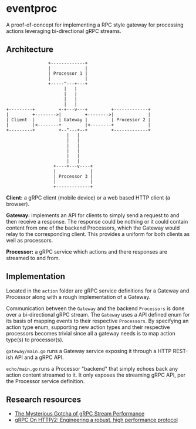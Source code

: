 # eventproc

A proof-of-concept for implementing a RPC style gateway for processing
actions leveraging bi-directional gRPC streams.

## Architecture

```ascii
                +-------------+
                |             |
                | Processor 1 |
                |             |
                +-----^---+---+
                      |   |
                      |   |
                      |   |
                      |   |
+---------+         +-+---v---+         +-------------+
|         +-------->|         +-------->|             |
| Client  |         | Gateway |         | Processor 2 |
|         |<--------+         |<--------+             |
+---------+         +--^---+--+         +-------------+
                       |   |
                       |   |
                       |   |
                       |   |
                       |   |
                       |   |
                  +----+---v----+
                  |             |
                  | Processor 3 |
                  |             |
                  +-------------+
```

**Client:** a gRPC client (mobile device) or a web
based HTTP client (a browser).

**Gateway:** implements an API for clients to simply send a request to and then
receive a response. The response could be nothing or it could contain content
from one of the backend Processors, which the Gateway would relay to the
corresponding client. This provides a uniform for both clients as well as
processors.

**Processor:** a gRPC service which actions and there responses are streamed
to and from.

## Implementation

Located in the `action` folder are gRPC service definitions for a Gateway and
Processor along with a rough implementation of a Gateway.

Communication between the `Gateway` and the backend `Processors` is done
over a bi-directional gRPC stream. The `Gateway` uses a API defined enum for
its basis of mapping events to their respective `Processors`. By specifying
an action type enum, supporting new action types and their respective processors
becomes trivial since all a gateway needs is to map action type(s) to processor(s).

`gateway/main.go` runs a Gateway service exposing it through a HTTP REST-ish API
and a gRPC API.

`echo/main.go` runs a Processor "backend" that simply echoes back any action
content streamed to it. It only exposes the streaming gRPC API, per the Processor
service definition.

## Research resources

* [The Mysterious Gotcha of gRPC Stream Performance](https://ably.com/blog/grpc-stream-performance)
* [gRPC On HTTP/2: Engineering a robust, high performance protocol](https://www.cncf.io/blog/2018/08/31/grpc-on-http-2-engineering-a-robust-high-performance-protocol/)
